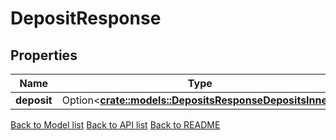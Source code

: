 # DepositResponse

## Properties

Name | Type | Description | Notes
------------ | ------------- | ------------- | -------------
**deposit** | Option<[**crate::models::DepositsResponseDepositsInner**](Deposits_response_deposits_inner.md)> |  | [optional]

[Back to Model list](../README.md#documentation-for-models) [Back to API list](../README.md#documentation-for-api-endpoints) [Back to README](../README.md)


